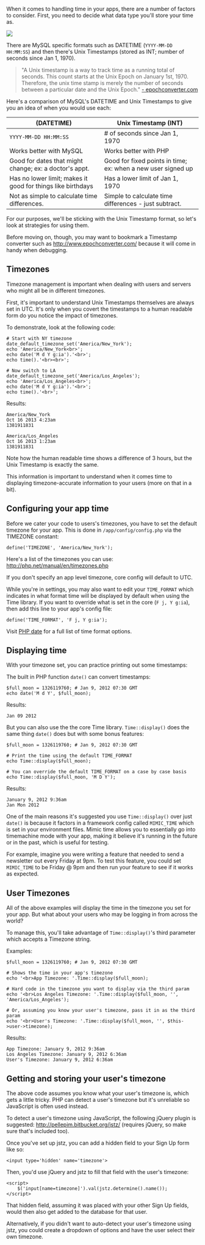 When it comes to handling time in your apps, there are a number of factors to consider. First, you need to decide what data type you'll store your time as.

<img src='http://making-the-internet.s3.amazonaws.com/framework-time-options.png'>

There are MySQL specific formats such as DATETIME (`YYYY-MM-DD HH:MM:SS`) and then there's Unix Timestamps (stored as INT; number of seconds since Jan 1, 1970).

<blockquote>
"A Unix timestamp is a way to track time as a running total of seconds. This count starts at the Unix Epoch on January 1st, 1970. Therefore, the unix time stamp is merely the number of seconds between a particular date and the Unix Epoch." <a href='http://www.epochconverter.com/'>- epochconverter.com	</a></em>
</blockquote>

Here's a comparison of MySQL's DATETIME and Unix Timestamps to give you an idea of when you would use each:

(DATETIME) | Unix Timestamp (INT)
--- | ----
`YYYY-MM-DD HH:MM:SS` |  # of seconds since Jan 1, 1970
Works better with MySQL | Works better with PHP
Good for dates that might change; ex: a doctor's appt. | Good for fixed points in time; ex: when a new user signed up
Has no lower limit; makes it good for things like birthdays | Has a lower limit of Jan 1, 1970
Not as simple to calculate time differences. | Simple to calculate time differences - just subtract.

For our purposes, we'll be sticking with the Unix Timestamp format, so let's look at strategies for using them.

Before moving on, though, you may want to bookmark a Timestamp converter such as <http://www.epochconverter.com/> because it will come in handy when debugging.

## Timezones
Timezone management is important when dealing with users and servers who might all be in different timezones.

First, it's important to understand Unix Timestamps themselves are always set in UTC. It's only when you covert the timestamps to a human readable form do you notice the impact of timezones.

To demonstrate, look at the following code:
	
	# Start with NY timezone
	date_default_timezone_set('America/New_York');
	echo 'America/New_York<br>';
	echo date('M d Y g:ia').'<br>';	
	echo time().'<br><br>';
	
	# Now switch to LA
	date_default_timezone_set('America/Los_Angeles');
	echo 'America/Los_Angeles<br>';
	echo date('M d Y g:ia').'<br>';	
	echo time().'<br>';
		
Results:

	America/New_York
	Oct 16 2013 4:23am
	1381911831
	
	America/Los_Angeles
	Oct 16 2013 1:23am
	1381911831

Note how the human readable time shows a difference of 3 hours, but the Unix Timestamp is exactly the same. 

This information is important to understand when it comes time to displaying timezone-accurate information to your users (more on that in a bit).

## Configuring your app time
Before we cater your code to users's timezones, you have to set the default timezone for your app. This is done in `/app/config/config.php` via the TIMEZONE constant:

	define('TIMEZONE', 'America/New_York');

Here's a list of the timezones you can use: <a href='http://php.net/manual/en/timezones.php'>http://php.net/manual/en/timezones.php</a>

If you don't specify an app level timezone, core config will default to UTC.

While you're in settings, you may also want to edit your `TIME_FORMAT` which indicates in what format time will be displayed by default when using the Time library.
If you want to override what is set in the core (`F j, Y g:ia`), then add this line to your app's config file:

	define('TIME_FORMAT', 'F j, Y g:ia');

Visit [PHP date](http://php.net/manual/en/function.date.php) for a full list of time format options.


## Displaying time
With your timezone set, you can practice printing out some timestamps:

The built in PHP function `date()` can convert timestamps:

	$full_moon = 1326119760; # Jan 9, 2012 07:30 GMT
	echo date('M d Y', $full_moon);
	
Results: 

	Jan 09 2012

But you can also use the the core Time library. `Time::display()` does the same thing `date()` does but with some bonus features:
	
	$full_moon = 1326119760; # Jan 9, 2012 07:30 GMT

	# Print the time using the default TIME_FORMAT
	echo Time::display($full_moon);

	# You can override the default TIME_FORMAT on a case by case basis
	echo Time::display($full_moon, 'M D Y');

Results:

	January 9, 2012 9:36am
	Jan Mon 2012

One of the main reasons it's suggested you use `Time::display()` over just `date()` is because it factors in a framework config called `MIMIC_TIME` which is set in your environment files. Mimic time allows you to essentially go into timemachine mode with your app, making it believe it's running in the future or in the past, which is useful for testing.

For example, imagine you were writing a feature that needed to send a newsletter out every Friday at 9pm. To test this feature, you could set `MIMIC_TIME` to be Friday @ 9pm and then run your feature to see if it works as expected. 


## User Timezones
All of the above examples will display the time in the timezone you set for your app. But what about your users who may be logging in from across the world?

To manage this, you'll take advantage of `Time::display()`'s third parameter which accepts a Timezone string.

Examples:

	$full_moon = 1326119760; # Jan 9, 2012 07:30 GMT

	# Shows the time in your app's timezone
	echo '<br>App Timezone: '.Time::display($full_moon);

	# Hard code in the timezone you want to display via the third param
	echo '<br>Los Angeles Timezone: '.Time::display($full_moon, '', 'America/Los_Angeles');
	
	# Or, assuming you know your user's timezone, pass it in as the third param
	echo '<br>User's Timezone: '.Time::display($full_moon, '', $this->user->timezone);

Results:

	App Timezone: January 9, 2012 9:36am
	Los Angeles Timezone: January 9, 2012 6:36am
	User's Timezone: January 9, 2012 6:36am

## Getting and storing your user's timezone

The above code assumes you know what your user's timezone is, which gets a little tricky. PHP can detect a user's timezone but it's unreliable so JavaScript is often used instead.

To detect a user's timezone using JavaScript, the following jQuery plugin is suggested: <http://pellepim.bitbucket.org/jstz/> (requires jQuery, so make sure that's included too).

Once you've set up jstz, you can add a hidden field to your Sign Up form like so:

	<input type='hidden' name='timezone'>
	
Then, you'd use jQuery and jstz to fill that field with the user's timezone:

	<script>
		$('input[name=timezone]').val(jstz.determine().name());
	</script>

That hidden field, assuming it was placed with your other Sign Up fields, would then also get added to the database for that user.

Alternatively, if you didn't want to auto-detect your user's timezone using jstz, you could create a dropdown of options and have the user select their own timezone.
